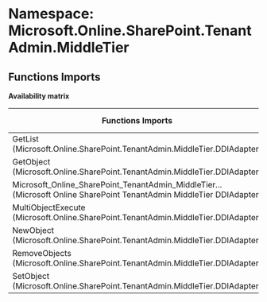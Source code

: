 # Namespace: Microsoft.Online.SharePoint.TenantAdmin.MiddleTier

## Functions Imports

**Availability matrix**

Functions Imports | SPO | SP 2019 | SP 2016 | SP 2013
----------|-----|---------|---------|--------
GetList (Microsoft.Online.SharePoint.TenantAdmin.MiddleTier.DDIAdapter) | ✅ | ❌ | ❌ | ❌
GetObject (Microsoft.Online.SharePoint.TenantAdmin.MiddleTier.DDIAdapter) | ✅ | ❌ | ❌ | ❌
<span title="Microsoft_Online_SharePoint_TenantAdmin_MiddleTier_DDIAdapter">Microsoft_Online_SharePoint_TenantAdmin_MiddleTier...</span> (Microsoft Online SharePoint TenantAdmin MiddleTier DDIAdapter) | ✅ | ❌ | ❌ | ❌
MultiObjectExecute (Microsoft.Online.SharePoint.TenantAdmin.MiddleTier.DDIAdapter) | ✅ | ❌ | ❌ | ❌
NewObject (Microsoft.Online.SharePoint.TenantAdmin.MiddleTier.DDIAdapter) | ✅ | ❌ | ❌ | ❌
RemoveObjects (Microsoft.Online.SharePoint.TenantAdmin.MiddleTier.DDIAdapter) | ✅ | ❌ | ❌ | ❌
SetObject (Microsoft.Online.SharePoint.TenantAdmin.MiddleTier.DDIAdapter) | ✅ | ❌ | ❌ | ❌

